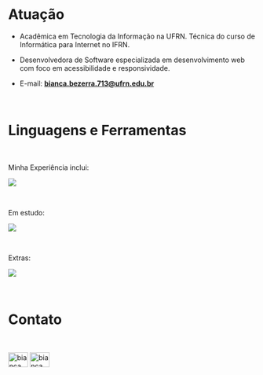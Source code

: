 <h1 align="left">Atuação</h1>

- Acadêmica em Tecnologia da Informação na UFRN. Técnica do curso de Informática para Internet no IFRN.<br>

- Desenvolvedora de Software especializada em desenvolvimento web com foco em acessibilidade e responsividade.<br> 

- E-mail: <b>bianca.bezerra.713@ufrn.edu.br</b></p><br>

<h1 align="left">Linguagens e Ferramentas</h1><br>

<p align="left">Minha Experiência inclui:</p>
<p align="left">
  <a href="https://skillicons.dev">
    <img src="https://skillicons.dev/icons?i=git,html,css,bootstrap,sass,js,nodejs" />
  </a>
</p><br>

<p align="left">Em estudo:</p>
<p align="left">
  <a href="https://skillicons.dev">
    <img src="https://skillicons.dev/icons?i=java,spring,vue" />
  </a>
</p><br>

<p align="left">Extras:</p>
<p align="left">
  <a href="https://skillicons.dev">
    <img src="https://skillicons.dev/icons?i=figma,vscode,replit" />
  </a>
</p><br>

<h1 align="left">Contato</h1><br>

<p align="left">
<a href="https://www.linkedin.com/in/bianca-bezerra-pires/" target="blank"><img align="center" src="https://raw.githubusercontent.com/rahuldkjain/github-profile-readme-generator/master/src/images/icons/Social/linked-in-alt.svg" alt="bianca bezerra pires" height="30" width="40" /></a>
<a href="https://www.instagram.com/abobibis/" target="blank"><img align="center" src="https://raw.githubusercontent.com/rahuldkjain/github-profile-readme-generator/master/src/images/icons/Social/instagram.svg" alt="bianca__bezerra" height="30" width="40" /></a>
</p>
